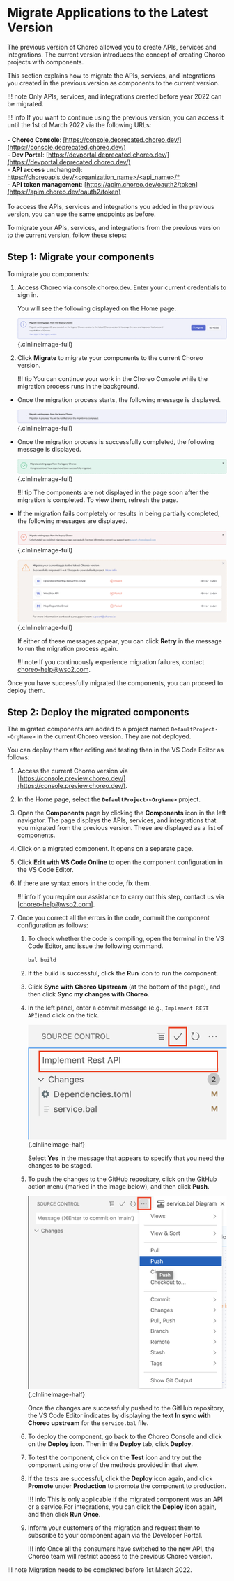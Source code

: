 # Migrate Applications to the Latest Version

The previous version of Choreo allowed you to create APIs, services and integrations. The current version introduces the concept of creating Choreo projects with components.

This section explains how to migrate the APIs, services, and integrations you created in the previous version as components to the current version.

!!! note
    Only APIs, services, and integrations created before year 2022 can be migrated.

!!! info
    If you want to continue using the previous version, you can access it until the 1st of March 2022 via the following URLs:<br/><br/> - **Choreo Console**: [https://console.deprecated.choreo.dev/](https://console.deprecated.choreo.dev/)<br/> - **Dev Portal**: [https://devportal.deprecated.choreo.dev/](https://devportal.deprecated.choreo.dev/)<br/> - **API access** unchanged): [https://choreoapis.dev/<organization_name>/<api_name>/*](https://choreoapis.dev/<organization_name>/<api_name>/*)<br/> - **API token management**: [https://apim.choreo.dev/oauth2/token](https://apim.choreo.dev/oauth2/token)<br/><br/>To access the APIs, services and integrations you added in the previous version, you can use the same endpoints as before.

To migrate your APIs, services, and integrations from the previous version to the current version, follow these steps:

## Step 1: Migrate your components

To migrate you components:

1. Access Choreo via console.choreo.dev. Enter your current credentials to sign in.

    You will see the following displayed on the Home page.

    ![Migrate message](../assets/img/migration/migrate-prompt.png){.cInlineImage-full}

2. Click **Migrate** to migrate your components to the current Choreo version.

    !!! tip
        You can continue your work in the Choreo Console while the migration process runs in the background.

- Once the migration process starts, the following message is displayed.

    ![Migration in progress](../assets/img/migration/migration-in-progress.png){.cInlineImage-full}

- Once the migration process is successfully completed, the following message is displayed.

    ![Migration successfully completed](../assets/img/migration/migration-successfully-completed.png){.cInlineImage-full}

    !!! tip
        The components are not displayed in the page soon after the migration is completed. To view them, refresh the page.

- If the migration fails completely or results in being partially completed, the following messages are displayed.

    ![Migration failed](../assets/img/migration/migration-failed.png){.cInlineImage-full}

    ![Migration partially completed](../assets/img/migration/migration-partially-completed.png){.cInlineImage-full}

    If either of these messages appear, you can click **Retry** in the message to run the migration process again.

    !!! note
        If you continuously experience migration failures, contact choreo-help@wso2.com.

Once you have successfully migrated the components, you can proceed to deploy them.


## Step 2: Deploy the migrated components

The migrated components are added to a project named `DefaultProject-<OrgName>` in the current Choreo version. They are not deployed.

You can deploy them after editing and testing then in the VS Code Editor as follows:

1. Access the current Choreo version via [https://console.preview.choreo.dev/](https://console.preview.choreo.dev/).

2. In the Home page, select the **`DefaultProject-<OrgName>`** project.

3. Open the **Components** page by clicking the **Components** icon in the left navigator. The page displays the APIs, services, and integrations that you migrated from the previous version. These are displayed as a list of components.

4. Click on a migrated component. It opens on a separate page.

5. Click **Edit with VS Code Online** to open the component configuration in the VS Code Editor.

6. If there are syntax errors in the code, fix them.

    !!! info
        If you require our assistance to carry out this step, contact us via [choreo-help@wso2.com].

6. Once you correct all the errors in the code, commit the component configuration as follows:

    1. To check whether the code is compiling, open the terminal in the VS Code Editor, and issue the following command.
   
        `bal build`
   
    2. If the build is successful, click the **Run** icon to run the component.
    
    3. Click **Sync with Choreo Upstream** (at the bottom of the page), and then click **Sync my changes with Choreo**.

    4. In the left panel, enter a commit message (e.g., `Implement REST API`)and click on the tick.

        ![Commit message](../assets/img/tutorials/rest-api/commit-message.png){.cInlineImage-half}

       Select **Yes** in the message that appears to specify that you need the changes to be staged.

    5. To push the changes to the GitHub repository, click on the GitHub action menu (marked in the image below), and then click **Push**.

        ![Push changes](../assets/img/tutorials/rest-api/git-action-menu.png){.cInlineImage-half}

       Once the changes are successfully pushed to the GitHub repository, the VS Code Editor indicates by displaying the text **In sync with Choreo upstream** for the `service.bal` file.

    6. To deploy the component, go back to the Choreo Console and click on the **Deploy** icon. Then in the **Deploy** tab, click **Deploy**.

    7. To test the component, click on the **Test** icon and try out the component using one of the methods provided in that view.

    8. If the tests are successful, click the **Deploy** icon again, and click **Promote** under **Production** to promote the component to production.

        !!! info
            This is only applicable if the migrated component was an API or a service.For integrations, you can click the **Deploy** icon again, and then click **Run Once**.

    9. Inform your customers of the migration and request them to subscribe to your component again via the Developer Portal.

        !!! info
            Once all the consumers have switched to the new API, the Choreo team will restrict access to the previous Choreo version.

!!! note
    Migration needs to be completed before 1st March 2022.
